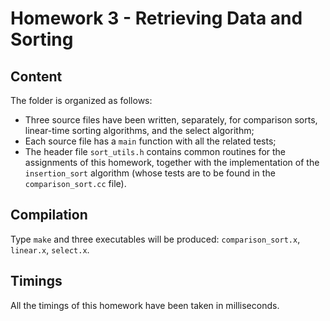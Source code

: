 # Homework 3 - Retrieving Data and Sorting
## Content
The folder is organized as follows:
 - Three source files have been written, separately, for comparison sorts, linear-time sorting algorithms, and the select algorithm;
 - Each source file has a `main` function with all the related tests;
 - The header file `sort_utils.h` contains common routines for the assignments of this homework, together with the implementation of the `insertion_sort` algorithm (whose tests are to be found in the `comparison_sort.cc` file).
 
 ## Compilation
 Type `make` and three executables will be produced: `comparison_sort.x`, `linear.x`, `select.x`.
 
 ## Timings
 All the timings of this homework have been taken in milliseconds.
